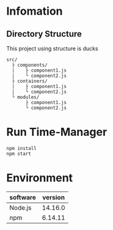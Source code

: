 # Infomation
## Directory Structure
This project using structure is ducks

```
src/
  ├ components/
  |    ├ component1.js
  |    └ component2.js
  ├ containers/
  |    ├ component1.js
  |    └ component2.js
  └ modules/
       ├ component1.js
       └ component2.js
```

# Run Time-Manager

```
npm install
npm start
```

# Environment

|software|version|
| --- | --- |
|Node.js|14.16.0|
|npm|6.14.11|